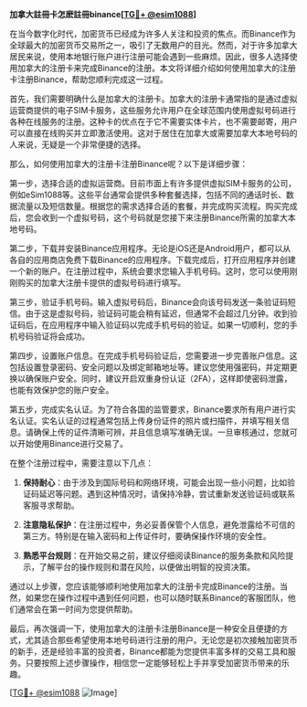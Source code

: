 **加拿大註冊卡怎麽註冊binance[[TG💪+ @esim1088](https://t.me/s/esim1088)]**

在当今数字化时代，加密货币已经成为许多人关注和投资的焦点。而Binance作为全球最大的加密货币交易所之一，吸引了无数用户的目光。然而，对于许多加拿大居民来说，使用本地银行账户进行注册可能会遇到一些麻烦。因此，很多人选择使用加拿大的注册卡来完成Binance的注册。本文将详细介绍如何使用加拿大的注册卡注册Binance，帮助您顺利完成这一过程。

首先，我们需要明确什么是加拿大的注册卡。加拿大的注册卡通常指的是通过虚拟运营商提供的电子SIM卡服务，这些服务允许用户在全球范围内使用虚拟号码进行各种在线服务的注册。这种卡的优点在于它不需要实体卡片，也不需要邮寄，用户可以直接在线购买并立即激活使用。这对于居住在加拿大或需要加拿大本地号码的人来说，无疑是一个非常便捷的选择。

那么，如何使用加拿大的注册卡注册Binance呢？以下是详细步骤：

第一步，选择合适的虚拟运营商。目前市面上有许多提供虚拟SIM卡服务的公司，例如eSim1088等。这些平台通常会提供多种套餐选择，包括不同的通话时长、数据流量以及短信数量。根据您的需求选择合适的套餐，并完成购买流程。购买完成后，您会收到一个虚拟号码，这个号码就是您接下来注册Binance所需的加拿大本地号码。

第二步，下载并安装Binance应用程序。无论是iOS还是Android用户，都可以从各自的应用商店免费下载Binance的应用程序。下载完成后，打开应用程序并创建一个新的账户。在注册过程中，系统会要求您输入手机号码。这时，您可以使用刚刚购买的加拿大注册卡提供的虚拟号码进行填写。

第三步，验证手机号码。输入虚拟号码后，Binance会向该号码发送一条验证码短信。由于这是虚拟号码，验证码可能会稍有延迟，但通常不会超过几分钟。收到验证码后，在应用程序中输入验证码以完成手机号码的验证。如果一切顺利，您的手机号码验证将会成功。

第四步，设置账户信息。在完成手机号码验证后，您需要进一步完善账户信息。这包括设置登录密码、安全问题以及绑定邮箱地址等。建议您使用强密码，并定期更换以确保账户安全。同时，建议开启双重身份认证（2FA），这样即使密码泄露，也能有效保护您的账户安全。

第五步，完成实名认证。为了符合各国的监管要求，Binance要求所有用户进行实名认证。实名认证的过程通常包括上传身份证件的照片或扫描件，并填写相关信息。请确保上传的证件清晰可辨，并且信息填写准确无误。一旦审核通过，您就可以开始使用Binance进行交易了。

在整个注册过程中，需要注意以下几点：

1. **保持耐心**：由于涉及到国际号码和网络环境，可能会出现一些小问题，比如验证码延迟等问题。遇到这种情况时，请保持冷静，尝试重新发送验证码或联系客服寻求帮助。
   
2. **注意隐私保护**：在注册过程中，务必妥善保管个人信息，避免泄露给不可信的第三方。特别是在输入密码和上传证件时，要确保操作环境的安全性。

3. **熟悉平台规则**：在开始交易之前，建议仔细阅读Binance的服务条款和风险提示，了解平台的操作规则和潜在风险，以便做出明智的投资决策。

通过以上步骤，您应该能够顺利地使用加拿大的注册卡完成Binance的注册。当然，如果您在操作过程中遇到任何问题，也可以随时联系Binance的客服团队，他们通常会在第一时间为您提供帮助。

最后，再次强调一下，使用加拿大的注册卡注册Binance是一种安全且便捷的方式，尤其适合那些希望使用本地号码进行注册的用户。无论您是初次接触加密货币的新手，还是经验丰富的投资者，Binance都能为您提供丰富多样的交易工具和服务。只要按照上述步骤操作，相信您一定能够轻松上手并享受加密货币带来的乐趣。

[[TG💪+ @esim1088](https://t.me/s/esim1088) ![Image](https://i.postimg.cc/4NQfJmqS/Snipaste-2025-05-13-00-14-12.png)]